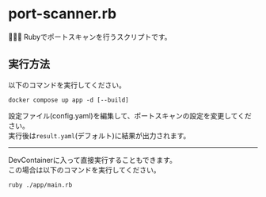 # port-scanner.rb

🦐🦐🦐 Rubyでポートスキャンを行うスクリプトです。  

## 実行方法

以下のコマンドを実行してください。  

```shell
docker compose up app -d [--build]
```

設定ファイル(config.yaml)を編集して、ポートスキャンの設定を変更してください。  
実行後は`result.yaml`(デフォルト)に結果が出力されます。  


---

DevContainerに入って直接実行することもできます。  
この場合は以下のコマンドを実行してください。  

```shell
ruby ./app/main.rb
```
